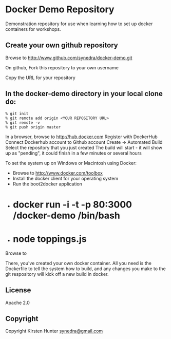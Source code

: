 Docker Demo Repository
==========================

Demonstration repository for use when learning how to set up
docker containers for workshops.

## Create your own github repository
Browse to http://www.github.com/synedra/docker-demo.git

On github, Fork this repository to your own username

Copy the URL for your repository

## In the docker-demo directory in your local clone do:
```
% git init
% git remote add origin <YOUR REPOSITORY URL>
% git remote -v
% git push origin master
```

In a browser, browse to http://hub.docker.com
Register with DockerHub
Connect Dockerhub account to Github account
Create -> Automated Build
Select the repository that you just created
The build will start - it will show up as "pending", it could finish in a few minutes or several hours

To set the system up on Windows or Macintosh using Docker:
- Browse to http://www.docker.com/toolbox
- Install the docker client for your operating system
- Run the boot2docker application
- # docker run -i -t -p 80:3000 <username>/docker-demo /bin/bash
- # node toppings.js
Browse to <boot2docker IP> 

There, you've created your own docker container.  All you need is the Dockerfile to tell the system how to build, and any changes you make to the git respository will kick off a new build in docker.

## License

Apache 2.0

## Copyright

Copyright Kirsten Hunter <synedra@gmail.com>

